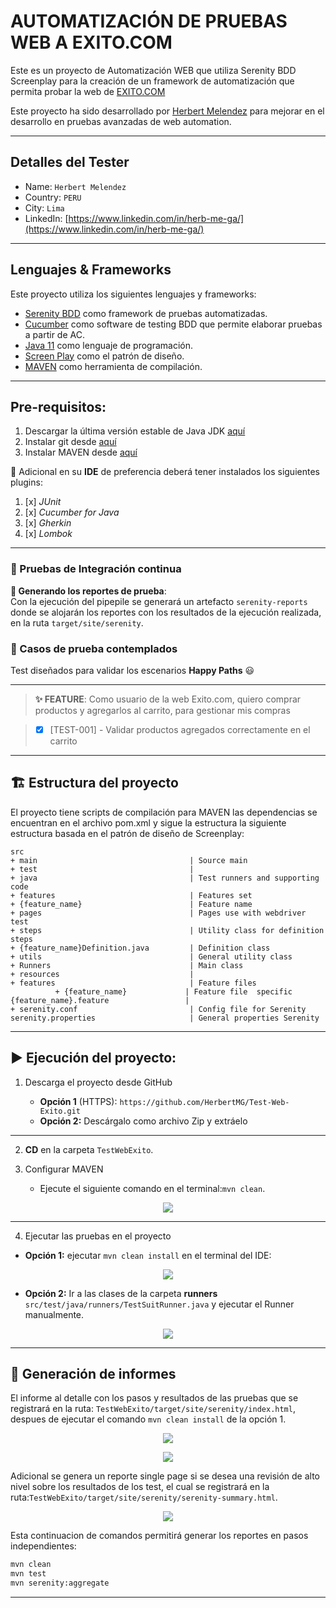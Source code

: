 # AUTOMATIZACIÓN DE PRUEBAS WEB A EXITO.COM

Este es un proyecto de Automatización WEB que utiliza Serenity BDD Screenplay
para la creación de un framework de automatización que permita probar la web de [EXITO.COM](https://www.exito.com/)

Este proyecto ha sido desarrollado por [Herbert Melendez](https://www.linkedin.com/in/herb-me-ga/) para mejorar en el
desarrollo en pruebas avanzadas de web automation.


***

## Detalles del Tester

* Name: `Herbert Melendez`
* Country: `PERU`
* City: `Lima`
* LinkedIn: [https://www.linkedin.com/in/herb-me-ga/](https://www.linkedin.com/in/herb-me-ga/)

***

## Lenguajes & Frameworks

Este proyecto utiliza los siguientes lenguajes y frameworks:

* [Serenity BDD](https://serenity-bdd.github.io/docs/guide/user_guide_intro) como framework de pruebas
  automatizadas.
* [Cucumber](https://cucumber.io/) como software de testing BDD que permite elaborar pruebas a partir de AC.
* [Java 11](https://www.oracle.com/co/java/technologies/javase/jdk11-archive-downloads.html) como lenguaje de
  programación.
* [Screen Play](https://serenity-bdd.github.io/docs/screenplay/screenplay_fundamentals) como el patrón de
  diseño.
* [MAVEN](https://maven.apache.org/what-is-maven.html) como herramienta de compilación.

***

## Pre-requisitos:

1. Descargar la última versión estable de Java
   JDK [aquí](https://www.oracle.com/co/java/technologies/javase/jdk11-archive-downloads.html)
2. Instalar git desde [aquí](https://git-scm.com)
3. Instalar MAVEN desde [aquí](https://maven.apache.org/download.cgi)


👀 Adicional en su **IDE** de preferencia deberá tener instalados los siguientes plugins:

1. [x] *JUnit*
2. [x] *Cucumber for Java*
3. [x] *Gherkin*
4. [x] *Lombok*

***

### 🚀 Pruebas de Integración continua

**📄️ Generando los reportes de prueba**:  
Con la ejecución del pipepile se generará un artefacto `serenity-reports` donde se alojarán los reportes con los
resultados de la ejecución realizada, en la ruta `target/site/serenity`.

### 🧪 Casos de prueba contemplados

Test diseñados para validar los escenarios **Happy Paths** 😃

***
> **✨ FEATURE**: Como usuario de la web Exito.com, quiero comprar productos y agregarlos al carrito, para gestionar mis compras

>
> - [x] [TEST-001] - Validar productos agregados correctamente en el carrito
> 
***

## 🏗️ Estructura del proyecto

El proyecto tiene scripts de compilación para MAVEN las dependencias se encuentran en el archivo pom.xml y sigue la estructura la siguiente estructura basada en el patrón
de diseño de Screenplay:

```Gherkin
src
+ main                                  | Source main
+ test                                  |
+ java                                  | Test runners and supporting code
+ features                              | Features set
+ {feature_name}                        | Feature name
+ pages                                 | Pages use with webdriver test
+ steps                                 | Utility class for definition steps
+ {feature_name}Definition.java         | Definition class
+ utils                                 | General utility class
+ Runners                               | Main class
+ resources                             |
+ features                              | Feature files
          + {feature_name}             | Feature file  specific
{feature_name}.feature                 |
+ serenity.conf                         | Config file for Serenity
serenity.properties                     | General properties Serenity
```

***

## ▶️ Ejecución del proyecto:

1. Descarga el proyecto desde GitHub

    * **Opción 1** (HTTPS): `https://github.com/HerbertMG/Test-Web-Exito.git`
    * **Opción 2:** Descárgalo como archivo Zip y extráelo

***

2. **CD** en la carpeta `TestWebExito`.

3. Configurar MAVEN
    * Ejecute el siguiente comando en el terminal:`mvn clean`.

<p align="center">
  <img src="src/test/resources/evidencias/1_mvn_clean.png"/>
</p>

***

4. Ejecutar las pruebas en el proyecto
* **Opción 1:** ejecutar `mvn clean install` en el terminal del IDE:

<p align="center">
  <img src="src/test/resources/evidencias/1_mvn_clean_install.png"/>
</p>

* **Opción 2:** Ir a las clases de la carpeta **runners** `src/test/java/runners/TestSuitRunner.java` y ejecutar el Runner manualmente.

<p align="center">
  <img src="src/test/resources/evidencias/5_test_runner.png"/>
</p>

***

## 📄 Generación de informes

El informe al detalle con los pasos y resultados de las pruebas que se registrará en la ruta:
`TestWebExito/target/site/serenity/index.html`, despues de ejecutar el comando `mvn clean install` de la opción 1.

<p align="center">
  <img src="src/test/resources/evidencias/1_mvn_clean_install_result.png"/>
</p>

<p align="center">
  <img src="src/test/resources/evidencias/4_test_result_index.png"/>
</p>

Adicional se genera un reporte single page si se desea una revisión de alto nivel sobre los resultados de los test, el
cual se registrará en la ruta:`TestWebExito/target/site/serenity/serenity-summary.html`.

<p align="center">
  <img src="src/test/resources/evidencias/3_summary_report.png"/>
</p>

Esta continuacion de comandos permitirá generar los reportes en pasos independientes:

```bash
mvn clean
mvn test
mvn serenity:aggregate
```

***
